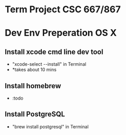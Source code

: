 Term Project CSC 667/867
========================


Dev Env Preperation OS X
=
Install xcode cmd line dev tool
-
- "xcode-select --install"  in Terminal
- *takes about 10 mins

Install homebrew
-
- :todo

Install PostgreSQL
-
- "brew install postgresql" in Terminal

